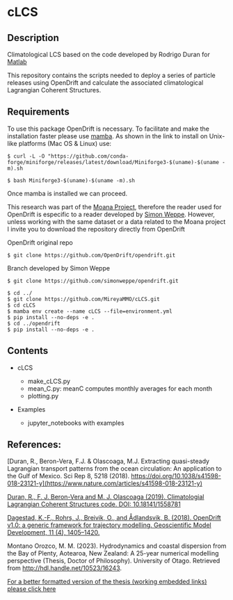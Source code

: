 # cLCS
## Description
Climatological LCS based on the code developed by Rodrigo Duran for [Matlab](https://bitbucket.org/rodu/clcss/src/master/)

This repository contains the scripts needed to deploy a series of particle releases using OpenDrift and calculate the  associated climatological Lagrangian Coherent Structures.


## Requirements
To use this package OpenDrift is necessary. To facilitate and make the installation faster please use [mamba](https://github.com/conda-forge/miniforge). 
As shown in the link to install on Unix-like platforms (Mac OS & Linux) use:
```
$ curl -L -O "https://github.com/conda-forge/miniforge/releases/latest/download/Miniforge3-$(uname)-$(uname -m).sh

$ bash Miniforge3-$(uname)-$(uname -m).sh
```

Once mamba is installed we can proceed.

This research was part of the [Moana Project](www.moanaproject.org), therefore the reader used for OpenDrift is especific to a reader developed by [Simon Weppe](https://github.com/simonweppe). However, unless working with the same dataset or a data related to the Moana project I invite you to download the repository directly from OpenDrift

OpenDrift original repo
```
$ git clone https://github.com/OpenDrift/opendrift.git
```

Branch developed by Simon Weppe
```
$ git clone https://github.com/simonweppe/opendrift.git
```

```
$ cd ../
$ git clone https://github.com/MireyaMMO/cLCS.git 
$ cd cLCS
$ mamba env create --name cLCS --file=environment.yml
$ pip install --no-deps -e .
$ cd ../opendrift
$ pip install --no-deps -e .

```

## Contents
- cLCS
  - make_cLCS.py 
  - mean_C.py: meanC computes monthly averages for each month
  - plotting.py

- Examples
  - jupyter_notebooks with examples 

## References:
[Duran, R., Beron-Vera, F.J. & Olascoaga, M.J. Extracting quasi-steady Lagrangian transport patterns from the ocean circulation: An application to the Gulf of Mexico. Sci Rep 8, 5218 (2018). https://doi.org/10.1038/s41598-018-23121-y](https://www.nature.com/articles/s41598-018-23121-y)

[Duran, R., F. J. Beron-Vera and M. J. Olascoaga (2019). Climatologial Lagrangian Coherent Structures code. DOI: 10.18141/1558781](https://bitbucket.org/rodu/clcss/src/master/)

[Dagestad, K.-F., Rohrs, J., Breivik, O., and Ådlandsvik, B. (2018). OpenDrift v1.0: a generic framework for trajectory modelling. Geoscientific Model Development, 11 (4), 1405–1420.](https://github.com/OpenDrift/opendrift)


Montano Orozco, M. M. (2023). Hydrodynamics and coastal dispersion from the Bay of Plenty, Aotearoa, New Zealand: A 25-year numerical modelling perspective (Thesis, Doctor of Philosophy). University of Otago. Retrieved from http://hdl.handle.net/10523/16243. 

[For a better formatted version of the thesis (working embedded links) please click here](https://drive.google.com/file/d/1WMgq2lu7K5MjGTy6O5YpoKDkONDclkHo/view?usp=sharing)